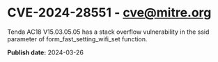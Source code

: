 # CVE-2024-28551 - cve@mitre.org

Tenda AC18 V15.03.05.05 has a stack overflow vulnerability in the ssid parameter of form_fast_setting_wifi_set function.

**Publish date:** 2024-03-26
